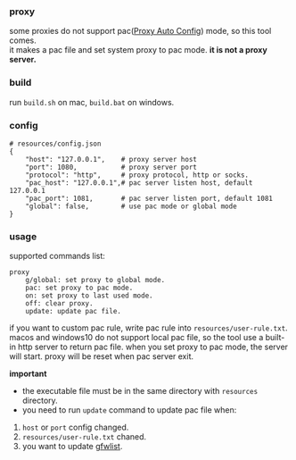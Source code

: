
### proxy

some proxies do not support pac([Proxy Auto Config](https://en.wikipedia.org/wiki/Proxy_auto-config)) mode, so this tool comes.    
it makes a pac file and set system proxy to pac mode. **it is not a proxy server.**

### build

run `build.sh` on mac, `build.bat` on windows.

### config

```
# resources/config.json
{
    "host": "127.0.0.1",    # proxy server host
    "port": 1080,           # proxy server port
    "protocol": "http",     # proxy protocol, http or socks.
    "pac_host": "127.0.0.1",# pac server listen host, default 127.0.0.1
    "pac_port": 1081,       # pac server listen port, default 1081
    "global": false,        # use pac mode or global mode
}
```

### usage

supported commands list:
```
proxy
    g/global: set proxy to global mode.
    pac: set proxy to pac mode.
    on: set proxy to last used mode.
    off: clear proxy.
    update: update pac file.
```

if you want to custom pac rule, write pac rule into `resources/user-rule.txt`.  
macos and windows10 do not support local pac file, so the tool use a built-in http server to return pac file. when you set proxy to pac mode, the server will start. proxy will be reset when pac server exit.

**important** 
- the executable file must be in the same directory with `resources` directory.  
- you need to run `update` command to update pac file when:
1. `host` or `port` config changed.
2. `resources/user-rule.txt` chaned.
3. you want to update [gfwlist](https://github.com/gfwlist/gfwlist).

  